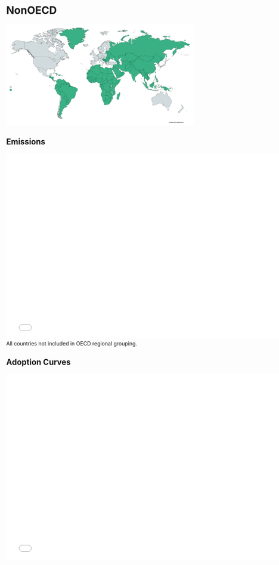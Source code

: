 



# NonOECD 
  
![](../region%20maps/NonOECD.png)  
  
  

## Emissions
<iframe id='igraph' scrolling='no' style='border:none' seamless='seamless' src= "mwedges-pathway-NonOECD-daura.html" height='500' width='150%'></iframe>  
All countries not included in OECD regional grouping.  

## Adoption Curves
<iframe id='igraph' scrolling='no' style='border:none' seamless='seamless' src= "scurves-NonOECD-pathway-daura.html" height='500' width='150%'></iframe>  
